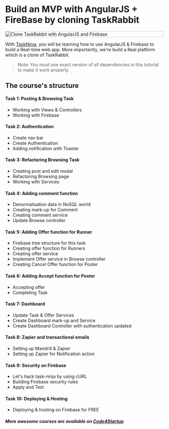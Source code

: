 # Build an MVP with AngularJS + FireBase by cloning TaskRabbit

<p style="border: 1px solid #ccc">
  <img src="http://qph.is.quoracdn.net/main-qimg-737046bffd0660bdf8b4da6c1900082b?convert_to_webp=true" alt="Clone TaskRabbit with AngularJS and Firebase">
</p>

With [TaskNinja](https://code4startup.com/projects/ninja-learn-angularjs-firebase-by-cloning-udemy?utm_source=github.com&utm_medium=taskninja&utm_campaign=democode), you will be learning how to use AngularJS & Firebase to build a Real-time web app. 
More importantly, we're build a Real platform which is a clone of TaskRabbit.

> Note: You must use exact version of all dependencies in this tutorial to make it work properly.

## The course's structure

#### Task 1: Posting & Browsing Task
* Working with Views & Controllers
* Working with Firebase

#### Task 2: Authentication
* Create nav bar
* Create Authentication
* Adding notification with Toaster

#### Task 3: Refactoring Browsing Task
* Creating post and edit modal
* Refactoring Browsing page
* Working with Services

#### Task 4: Adding comment function
* Denormalisation data in NoSQL world
* Creating mark-up for Comment
* Creating comment service
* Update Browse controller

#### Task 5: Adding Offer function for Runner
* Firebase tree structure for this task
* Creating offer function for Runners
* Creating offer service
* Implement Offer service in Browse controller
* Creating Cancel Offer function for Poster
 
#### Task 6: Adding Accept function for Poster
* Accepting offer
* Completing Task

#### Task 7: Dashboard
* Update Task & Offer Services
* Create Dashboard mark-up and Service
* Create Dashboard Controller with authentication updated

#### Task 8: Zapier and transactional emails
* Setting up Mandrill & Zapier
* Setting up Zapier for Notification action

#### Task 9: Security on Firebase
* Let's hack task-ninja by using cURL
* Building Firebase security rules
* Apply and Test

#### Task 10: Deploying & Hosting
* Deploying & hosting on Firebase for FREE

##### More awesome courses are available on [Code4Startup](https://code4startup.com/?utm_source=github.com&utm_medium=taskninja&utm_campaign=democode)
